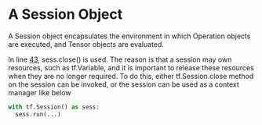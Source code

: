 # A Session Object

A Session object encapsulates the environment in which Operation objects are executed, and Tensor objects are evaluated. 

In line [43](https://github.com/ffliza/hello-world/blob/master/matrix_multiplication_tf.py), sess.close() is used. The reason is 
that a session may own resources, such as tf.Variable, and it is important to release these resources when they are no longer required. 
To do this, either tf.Session.close  method on the session can be invoked, or the session can be used as a context manager like below 

```python
with tf.Session() as sess:
  sess.run(...)
```
